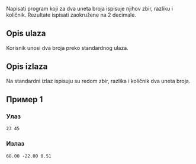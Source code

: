 Napisati program koji za dva uneta broja ispisuje njihov zbir, razliku i količnik. Rezultate ispisati zaokružene na 2 decimale.

## Opis ulaza

Korisnik unosi dva broja preko standardnog ulaza.

## Opis izlaza

Na standardni izlaz ispisuju su redom zbir, razlika i količnik dva uneta broja.


## Пример 1

### Улаз

~~~
23 45
~~~

### Излаз

~~~
68.00 -22.00 0.51
~~~
